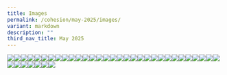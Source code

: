 ```yaml
---
title: Images
permalink: /cohesion/may-2025/images/
variant: markdown
description: ""
third_nav_title: May 2025
---
```

![](/images/Cohesion/May%202025/lin_yi_2.gif)![](/images/Cohesion/May%202025/quote_chang.jpg)![](/images/Cohesion/May%202025/quote_slec.jpg)![](/images/Cohesion/May%202025/see_lin_yi_02.jpg)![](/images/Cohesion/May%202025/wu_2.jpg)![](/images/Cohesion/May%202025/wu_3.jpg)![](/images/Cohesion/May%202025/edm_thumb_3_1.jpg)![](/images/Cohesion/May%202025/hlf_2_1.jpg)![](/images/Cohesion/May%202025/infographics_5_tips_to_enjoy_1.jpg)![](/images/Cohesion/May%202025/edm_thumb_3.jpg)![](/images/Cohesion/May%202025/edm_thumb_2.jpg)![](/images/Cohesion/May%202025/edm_thumb_1.gif)![](/images/Cohesion/May%202025/champion_madam_lee.jpg)![](/images/Cohesion/May%202025/champion_edmund.jpg)![](/images/Cohesion/May%202025/artseverywhere_02.jpg)![](/images/Cohesion/May%202025/artseverywhere_01.jpg)![](/images/Cohesion/May%202025/see_lin_yi_01.gif)![](/images/Cohesion/May%202025/quote_rifdec.jpg)![](/images/Cohesion/May%202025/quote_kelvin.jpg)![](/images/Cohesion/May%202025/quote_ezabelle.jpg)![](/images/Cohesion/May%202025/logo_taichi.png)![](/images/Cohesion/May%202025/logo_qigong.png)![](/images/Cohesion/May%202025/logo_dancefit.png)![](/images/Cohesion/May%202025/logo_briskwalk.png)![](/images/Cohesion/May%202025/li_jenfeng_02.jpg)![](/images/Cohesion/May%202025/li_jenfeng_02.gif)![](/images/Cohesion/May%202025/li_jenfeng_01.jpg)![](/images/Cohesion/May%202025/kv_spreading_awareness.jpg)![](/images/Cohesion/May%202025/infographics_10_brain_games.jpg)![](/images/Cohesion/May%202025/infographics_5_tips_to_enjoy.jpg)![](/images/Cohesion/May%202025/infographic_5reasons_awareness.jpg)![](/images/Cohesion/May%202025/hlf_date.jpg)![](/images/Cohesion/May%202025/hlf_4.jpg)![](/images/Cohesion/May%202025/hlf_3.jpg)![](/images/Cohesion/May%202025/hlf_2.jpg)![](/images/Cohesion/May%202025/hlf_1.png)![](/images/Cohesion/May%202025/food_booth.png)![](/images/Cohesion/May%202025/edm_thumb_4.jpg)